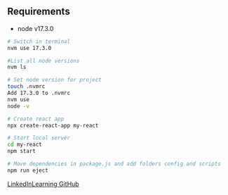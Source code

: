 ## Requirements
- node v17.3.0

```sh
# Switch in terminal
nvm use 17.3.0

#List all node versions
nvm ls
```

```sh
# Set node version for project
touch .nvmrc
Add 17.3.0 to .nvmrc
nvm use
node -v
```

```sh
# Create react app
npx create-react-app my-react

# Start local server
cd my-react
npm start
```

```sh
# Move dependencies in package.js and add folders config and scripts
npm run eject
```

[LinkedInLearning GitHub](https://github.com/LinkedInLearning/react-esst-3161772)
